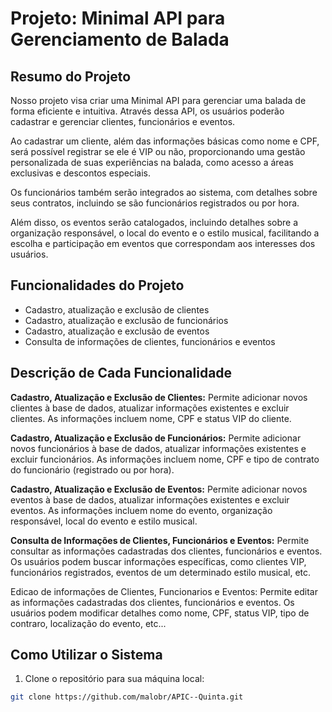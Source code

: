 # Projeto: Minimal API para Gerenciamento de Balada

## Resumo do Projeto
Nosso projeto visa criar uma Minimal API para gerenciar uma balada de forma eficiente e intuitiva. Através dessa API, os usuários poderão cadastrar e gerenciar clientes, funcionários e eventos.

Ao cadastrar um cliente, além das informações básicas como nome e CPF, será possível registrar se ele é VIP ou não, proporcionando uma gestão personalizada de suas experiências na balada, como acesso a áreas exclusivas e descontos especiais.

Os funcionários também serão integrados ao sistema, com detalhes sobre seus contratos, incluindo se são funcionários registrados ou por hora.

Além disso, os eventos serão catalogados, incluindo detalhes sobre a organização responsável, o local do evento e o estilo musical, facilitando a escolha e participação em eventos que correspondam aos interesses dos usuários.

## Funcionalidades do Projeto
- Cadastro, atualização e exclusão de clientes
- Cadastro, atualização e exclusão de funcionários
- Cadastro, atualização e exclusão de eventos
- Consulta de informações de clientes, funcionários e eventos

## Descrição de Cada Funcionalidade

**Cadastro, Atualização e Exclusão de Clientes:**
Permite adicionar novos clientes à base de dados, atualizar informações existentes e excluir clientes. As informações incluem nome, CPF e status VIP do cliente.

**Cadastro, Atualização e Exclusão de Funcionários:**
Permite adicionar novos funcionários à base de dados, atualizar informações existentes e excluir funcionários. As informações incluem nome, CPF e tipo de contrato do funcionário (registrado ou por hora).

**Cadastro, Atualização e Exclusão de Eventos:**
Permite adicionar novos eventos à base de dados, atualizar informações existentes e excluir eventos. As informações incluem nome do evento, organização responsável, local do evento e estilo musical.

**Consulta de Informações de Clientes, Funcionários e Eventos:**
Permite consultar as informações cadastradas dos clientes, funcionários e eventos. Os usuários podem buscar informações específicas, como clientes VIP, funcionários registrados, eventos de um determinado estilo musical, etc.

Edicao de informações de Clientes, Funcionarios e Eventos: 
Permite editar as informações cadastradas dos clientes, funcionários e eventos. Os 
usuários podem modificar detalhes como nome, CPF, status VIP, tipo de contraro, 
localização do evento, etc... 


## Como Utilizar o Sistema

1. Clone o repositório para sua máquina local:

```bash
git clone https://github.com/malobr/APIC--Quinta.git

